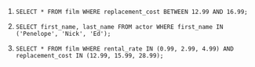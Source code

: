 1. `
   SELECT * FROM film
   WHERE replacement_cost BETWEEN 12.99 AND 16.99;
   `

2. `
   SELECT first_name, last_name FROM actor
   WHERE first_name IN ('Penelope', 'Nick', 'Ed');
   `

3. `
   SELECT * FROM film
   WHERE rental_rate IN (0.99, 2.99, 4.99) AND replacement_cost IN (12.99, 15.99, 28.99);
   `   